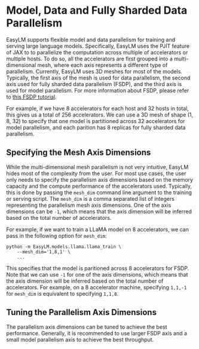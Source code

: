 # Model, Data and Fully Sharded Data Parallelism
EasyLM supports flexible model and data parallelism for training and serving
large language models. Specifically, EasyLM uses the PJIT feature of JAX to
to parallelize the computation across multiple of accelerators or multiple hosts.
To do so, all the accelerators are first grouped into a multi-dimensional mesh,
where each axis represents a different type of parallelism. Currently, EasyLM
uses 3D meshes for most of the models. Typically, the first axis of the mesh is
used for data parallelism, the second axis used for fully sharded data
parallelism (FSDP), and the third axis is used for model parallelism.
For more information about FSDP, please refer
to [this FSDP tutorial](https://engineering.fb.com/2021/07/15/open-source/fsdp/).

For example, if we have 8 accelerators for each host and 32 hosts in total,
this gives us a total of 256 accelerators. We can use a 3D mesh of shape
(1, 8, 32) to specify that one model is partitioned across 32 accelerators for
model parallelism, and each parition has 8 replicas for fully sharded data parallelism.

## Specifying the Mesh Axis Dimensions
While the multi-dimensional mesh parallelism is not very intuitive, EasyLM hides
most of the complexity from the user. For most use cases, the user only needs
to specify the parallelism axis dimensions based on the memory capacity and the
compute performance of the accelerators used. Typically, this is done by passing
the `mesh_dim` command line argument to the training or serving script. The
`mesh_dim` is a comma separated list of integers representing the parallelism
mesh axis dimensions. One of the axis dimensions can be `-1`, which means that
the axis dimension will be inferred based on the total number of accelerators.

For example, if we want to train a LLaMA model on 8 accelerators,
we can pass in the following option for `mesh_dim`:
``` shell
python -m EasyLM.models.llama.llama_train \
    --mesh_dim='1,8,1' \
    ...
```

This specifies that the model is paritioned across 8 accelerators for FSDP. Note that
we can use `-1` for one of the axis dimensions, which means that the axis dimension
will be inferred based on the total number of accelerators. For example, on a 8
accelerator machine, specifying `1,1,-1` for `mesh_dim` is equivalent to
specifying `1,1,8`.


## Tuning the Parallelism Axis Dimensions
The parallelism axis dimensions can be tuned to achieve the best performance.
Generally, it is recommended to use larger FSDP axis and a small model parallelism
axis to achieve the best throughput.